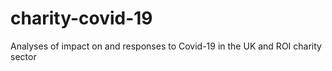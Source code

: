 # charity-covid-19
Analyses of impact on and responses to Covid-19 in the UK and ROI charity sector
